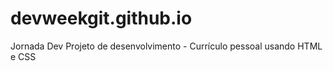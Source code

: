 # devweekgit.github.io
Jornada Dev
Projeto de desenvolvimento -  Currículo pessoal usando HTML e CSS
